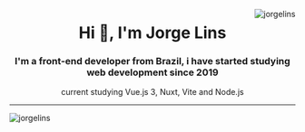 
<p><img align="right" src="https://github-readme-stats.vercel.app/api/top-langs?username=jorgelins&show_icons=true&locale=en&layout=compact" alt="jorgelins" /></p>


<h1 align="center">Hi 👋, I'm Jorge Lins</h1>
<h3 align="center">I'm a front-end developer from Brazil, i have started studying web development since 2019</h3>

<p align="center">
 current studying Vue.js 3, Nuxt, Vite and Node.js

</p>
<hr>


<p>&nbsp;<img align="left" src="https://github-readme-stats.vercel.app/api?username=jorgelins&show_icons=true&locale=en" alt="jorgelins" /></p>
